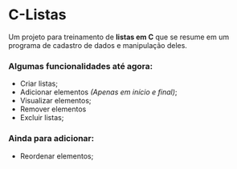 # C-Listas
Um projeto para treinamento de **listas em C** que se resume em um programa de cadastro de dados e manipulação deles.

### Algumas funcionalidades até agora: 
- Criar listas;
- Adicionar elementos *(Apenas em início e final)*;
- Visualizar elementos;
- Remover elementos
- Excluir listas;

### Ainda para adicionar: 
- Reordenar elementos;
